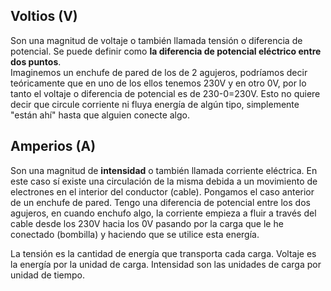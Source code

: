 ## Voltios (V)
Son una magnitud de voltaje o también llamada tensión o diferencia de potencial. Se puede
definir como __la diferencia de potencial eléctrico entre dos puntos__.    
Imaginemos un enchufe de pared de los de 2 agujeros, podríamos decir teóricamente que en
uno de los ellos tenemos 230V y en otro 0V, por lo tanto el voltaje o diferencia de
potencial es de 230-0=230V. Esto no quiere decir que circule corriente ni fluya energía
de algún tipo, simplemente "están ahí" hasta que alguien conecte algo.
## Amperios (A)
Son una magnitud de __intensidad__ o también llamada corriente eléctrica. En este caso sí
existe una circulación de la misma debida a un movimiento de electrones en el interior
del conductor (cable).
Pongamos el caso anterior de un enchufe de pared. Tengo una diferencia de potencial
entre los dos agujeros, en cuando enchufo algo, la corriente empieza a fluir a través
del cable desde los 230V hacia los 0V pasando por la carga que le he conectado (bombilla)
y haciendo que se utilice esta energía.

La tensión es la cantidad de energía que transporta cada carga.
Voltaje es la energía por la unidad de carga.
Intensidad son las unidades de carga por unidad de tiempo.
